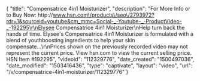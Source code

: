 {
    "title": "Compensatrice 4in1 Moisturizer",
    "description": "For More Info or to Buy Now: http:\/\/www.hsn.com\/products\/seo\/2793972?rdr=1&sourceid=youtube&cm_mmc=Social-_-Youtube-_-ProductVideo-_-192295\r\nElysee Compensatrice 4in1 Moisturizer\nHelp turn back the hands of time. Elysee's Compensatrice 4in1 Moisturizer is formulated with a blend of youthboosting ingredients to help your skin compensate...\r\nPrices shown on the previously recorded video may not represent the current price.  View hsn.com to view the current selling price. HSN Item #192295",
    "videoid": "112329776",
    "date_created": "1500497036",
    "date_modified": "1503416436",
    "type": "captivate",
    "layout": "video",
    "url": "\/v\/compensatrice-4in1-moisturizer\/112329776"
}